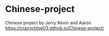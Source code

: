 # Chinese-project
Chinese project by Jerry Kevin and Aaron
https://crazychloe03.github.io/Chinese-project/
